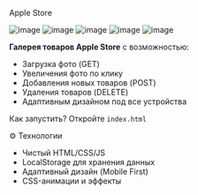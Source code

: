 Apple Store 

![image](https://github.com/user-attachments/assets/2b8fd1a9-44be-44b7-a6f4-4242b4514be0)
![image](https://github.com/user-attachments/assets/b4aae765-7545-4a44-9ae8-46850a9a32dc)
![image](https://github.com/user-attachments/assets/68b311a4-88f5-4708-b66e-6c82c378b795)
![image](https://github.com/user-attachments/assets/fae14f81-34ce-409b-bb33-0177339fc743)
![image](https://github.com/user-attachments/assets/516f13ae-3e35-42d2-92b6-7ed078bb6545)


**Галерея товаров Apple Store** с возможностью:
- Загрузка фото (GET)
- Увеличения фото по клику
- Добавления новых товаров (POST)
- Удаления товаров (DELETE)
- Адаптивным дизайном под все устройства

Как запустить?
Откройте `index.html`

⚙️ Технологии
- Чистый HTML/CSS/JS
- LocalStorage для хранения данных
- Адаптивный дизайн (Mobile First)
- CSS-анимации и эффекты
